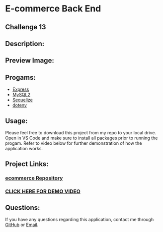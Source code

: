 # **E-commerce Back End**

 ## Challenge 13

## **Description:**


## **Preview Image:**



## **Progams:**
* [Express](http://expressjs.com/)
* [MySQL2](https://www.npmjs.com/package/mysql2)
* [Sequelize](https://www.npmjs.com/package/sequelize)
* [dotenv](https://www.npmjs.com/package/dotenv)

## **Usage:**
Please feel free to download this project from my repo to your local drive. Open in VS Code and make sure to install all packages prior to running the progam. Refer to video below for further demonstration of how the application works. 

## **Project Links:**
### [**ecommerce Repository**](https://github.com/Metelak/e-commerce)
### [**CLICK HERE FOR DEMO VIDEO**](https://drive.google.com/file/d/1kbX4vWrKlu8APBNUZylLm_QRhAj2yQlQ/view)

## **Questions:**
If you have any questions regarding this application, contact me through [GitHub](https://github.com/Metelak) or [Email](megan.metelak@gmail.com).